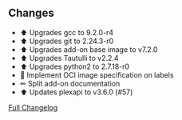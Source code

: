 ## Changes

- ⬆ Upgrades gcc to 9.2.0-r4
- ⬆ Upgrades git to 2.24.3-r0
- ⬆ Upgrades add-on base image to v7.2.0
- ⬆ Upgrades Tautulli to v2.2.4
- ⬆ Upgrades python2 to 2.7.18-r0
- 🔨 Implement OCI image specification on labels
- ✏ Split add-on documentation
- ⬆ Updates plexapi to v3.6.0 (#57)

[Full Changelog][changelog]

[changelog]: https://github.com/hassio-addons/addon-tautulli/compare/v1.5.0...v1.5.1